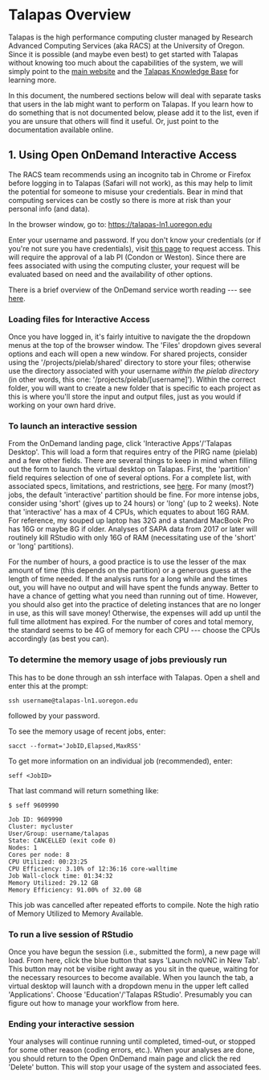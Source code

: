 # Talapas Overview

Talapas is the high performance computing cluster managed by Research Advanced Computing Services (aka RACS) at the University of Oregon. Since it is possible (and maybe even best) to get started with Talapas without knowing too much about the capabilities of the system, we will simply point to the [main website](https://hpcf.uoregon.edu/content/talapas) and the [Talapas Knowledge Base](https://hpcrcf.atlassian.net/wiki/spaces/TCP/overview) for learning more.

In this document, the numbered sections below will deal with separate tasks that users in the lab might want to perform on Talapas. If you learn how to do something that is not documented below, please add it to the list, even if you are unsure that others will find it useful. Or, just point to the documentation available online.

## 1. Using Open OnDemand Interactive Access

The RACS team recommends using an incognito tab in Chrome or Firefox before logging in to Talapas (Safari will not work), as this may help to limit the potential for someone to misuse your credentials. Bear in mind that computing services can be costly so there is more at risk than your personal info (and data).

In the browser window, go to:
<https://talapas-ln1.uoregon.edu>

Enter your username and password. If you don't know your credentials (or if you're not sure you have credentials), visit [this page](https://hpcf.uoregon.edu/content/request-access) to request access. This will require the approval of a lab PI (Condon or Weston). Since there are fees associated with using the computing cluster, your request will be evaluated based on need and the availability of other options.

There is a brief overview of the OnDemand service worth reading --- see [here](https://hpcrcf.atlassian.net/wiki/spaces/TCP/pages/922746881/Open+OnDemand).

### Loading files for Interactive Access

Once you have logged in, it's fairly intuitive to navigate the the dropdown menus at the top of the browser window. The 'Files' dropdown gives several options and each will open a new window. For shared projects, consider using the '/projects/pielab/shared' directory to store your files; otherwise use the directory associated with your username *within the pielab directory* (in other words, this one: '/projects/pielab/[username]'). Within the correct folder, you will want to create a new folder that is specific to each project as this is where you'll store the input and output files, just as you would if working on your own hard drive.

### To launch an interactive session

From the OnDemand landing page, click 'Interactive Apps'/'Talapas Desktop'. This will load a form that requires entry of the PIRG name (pielab) and a few other fields. There are several things to keep in mind when filling out the form to launch the virtual desktop on Talapas. First, the 'partition' field requires selection of one of several options. For a complete list, with associated specs, limitations, and restrictions, see [here](https://hpcrcf.atlassian.net/wiki/spaces/TCP/pages/7285967/Partition+List). For many (most?) jobs, the default 'interactive' partition should be fine. For more intense jobs, consider using 'short' (gives up to 24 hours) or 'long' (up to 2 weeks). Note that 'interactive' has a max of 4 CPUs, which equates to about 16G RAM. For reference, my souped up laptop has 32G and a standard MacBook Pro has 16G or maybe 8G if older. Analyses of SAPA data from 2017 or later will routinely kill RStudio with only 16G of RAM (necessitating use of the 'short' or 'long' partitions).

For the number of hours, a good practice is to use the lesser of the max amount of time (this depends on the partition) or a generous guess at the length of time needed. If the analysis runs for a long while and the times out, you will have no output and will have spent the funds anyway. Better to have a chance of getting what you need than running out of time. However, you should also get into the practice of deleting instances that are no longer in use, as this will save money! Otherwise, the expenses will add up until the full time allotment has expired. For the number of cores and total memory, the standard seems to be 4G of memory for each CPU --- choose the CPUs accordingly (as best you can).

### To determine the memory usage of jobs previously run

This has to be done through an ssh interface with Talapas. Open a shell and enter this at the prompt:


```ssh
ssh username@talapas-ln1.uoregon.edu
```
followed by your password.

To see the memory usage of recent jobs, enter:


```summary
sacct --format='JobID,Elapsed,MaxRSS'
```

To get more information on an individual job (recommended), enter:


```info
seff <JobID>
```

That last command will return something like:


```seff
$ seff 9609990

Job ID: 9609990
Cluster: mycluster
User/Group: username/talapas
State: CANCELLED (exit code 0)
Nodes: 1
Cores per node: 8
CPU Utilized: 00:23:25
CPU Efficiency: 3.10% of 12:36:16 core-walltime
Job Wall-clock time: 01:34:32
Memory Utilized: 29.12 GB
Memory Efficiency: 91.00% of 32.00 GB
```

This job was cancelled after repeated efforts to compile. Note the high ratio of Memory Utilized to Memory Available.

### To run a live session of RStudio

Once you have begun the session (i.e., submitted the form), a new page will load. From here, click the blue button that says 'Launch noVNC in New Tab'. This button may not be visibe right away as you sit in the queue, waiting for the necessary resources to become available. When you launch the tab, a virtual desktop will launch with a dropdown menu in the upper left called 'Applications'. Choose 'Education'/'Talapas RStudio'. Presumably you can figure out how to manage your workflow from here.

### Ending your interactive session

Your analyses will continue running until completed, timed-out, or stopped for some other reason (coding errors, etc.). When your analyses are done, you should return to the Open OnDemand main page and click the red 'Delete' button. This will stop your usage of the system and associated fees.
